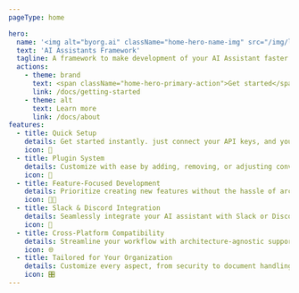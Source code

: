 ```yaml
---
pageType: home

hero:
  name: '<img alt="byorg.ai" className="home-hero-name-img" src="/img/logo_dark">'
  text: 'AI Assistants Framework'
  tagline: A framework to make development of your AI Assistant faster and easier.
  actions:
    - theme: brand
      text: <span className="home-hero-primary-action">Get started</span>
      link: /docs/getting-started
    - theme: alt
      text: Learn more
      link: /docs/about
features:
  - title: Quick Setup
    details: Get started instantly. just connect your API keys, and your AI assistant is ready to go.
    icon: 🚀
  - title: Plugin System
    details: Customize with ease by adding, removing, or adjusting conversation flows through our flexible plugin system.
    icon: 🧩
  - title: Feature-Focused Development
    details: Prioritize creating new features without the hassle of architectural complexity. Focus on innovation.
    icon: 🧑‍💻
  - title: Slack & Discord Integration
    details: Seamlessly integrate your AI assistant with Slack or Discord for instant communication support.
    icon: 💬
  - title: Cross-Platform Compatibility
    details: Streamline your workflow with architecture-agnostic support, allowing you to develop and run anywhere.
    icon: 🌐
  - title: Tailored for Your Organization
    details: Customize every aspect, from security to document handling, to meet your organization’s needs effortlessly.
    icon: 🎛️
---
```

